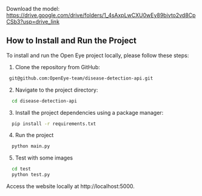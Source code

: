 Download the model: https://drive.google.com/drive/folders/1_4sAxpLwCXU0wEy89bivto2vd8CpCSb3?usp=drive_link

## How to Install and Run the Project
To install and run the Open Eye project locally, please follow these steps:

 1. Clone the repository from GitHub:    
```bash
 git@github.com:OpenEye-team/disease-detection-api.git
 ```

2. Navigate to the project directory:
```bash
  cd disease-detection-api
```

3. Install the project dependencies using a package manager:
```bash
  pip install -r requirements.txt
```

4. Run the project
```bash
  python main.py
```

5. Test with some images
```bash
  cd test
  python test.py
```

Access the website locally at http://localhost:5000.
